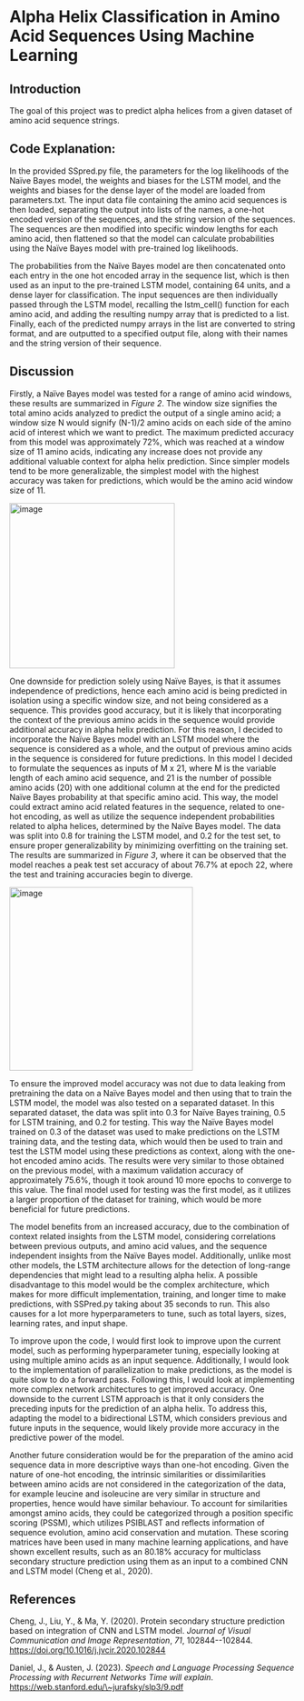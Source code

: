 # Alpha Helix Classification in Amino Acid Sequences Using Machine Learning

## Introduction

The goal of this project was to predict alpha helices from a given dataset 
of amino acid sequence strings.

## Code Explanation:

In the provided SSpred.py file, the parameters for the log likelihoods
of the Naïve Bayes model, the weights and biases for the LSTM model, and
the weights and biases for the dense layer of the model are loaded from
parameters.txt. The input data file containing the amino acid sequences
is then loaded, separating the output into lists of the names, a one-hot
encoded version of the sequences, and the string version of the
sequences. The sequences are then modified into specific window lengths
for each amino acid, then flattened so that the model can calculate
probabilities using the Naïve Bayes model with pre-trained log
likelihoods.

The probabilities from the Naïve Bayes model are then concatenated onto
each entry in the one hot encoded array in the sequence list, which is
then used as an input to the pre-trained LSTM model, containing 64
units, and a dense layer for classification. The input sequences are
then individually passed through the LSTM model, recalling the
lstm_cell() function for each amino acid, and adding the resulting numpy
array that is predicted to a list. Finally, each of the predicted numpy
arrays in the list are converted to string format, and are outputted to
a specified output file, along with their names and the string version
of their sequence.

## Discussion

Firstly, a Naïve Bayes model was tested for a range of amino acid
windows, these results are summarized in *Figure 2*. The window size
signifies the total amino acids analyzed to predict the output of a
single amino acid; a window size N would signify (N-1)/2 amino acids on
each side of the amino acid of interest which we want to predict. The
maximum predicted accuracy from this model was approximately 72%, which
was reached at a window size of 11 amino acids, indicating any increase
does not provide any additional valuable context for alpha helix
prediction. Since simpler models tend to be more generalizable, the
simplest model with the highest accuracy was taken for predictions,
which would be the amino acid window size of 11.

<img width="291" alt="image" src="https://github.com/alicoppe/Alpha-Helix-Prediction/assets/96750083/dc0141a4-551b-4fd7-8f94-719b979ed4e5">

One downside for prediction solely using Naïve Bayes, is that it assumes
independence of predictions, hence each amino acid is being predicted in
isolation using a specific window size, and not being considered as a
sequence. This provides good accuracy, but it is likely that
incorporating the context of the previous amino acids in the sequence
would provide additional accuracy in alpha helix prediction. For this
reason, I decided to incorporate the Naïve Bayes model with an LSTM
model where the sequence is considered as a whole, and the output of
previous amino acids in the sequence is considered for future
predictions. In this model I decided to formulate the sequences as
inputs of M x 21, where M is the variable length of each amino acid
sequence, and 21 is the number of possible amino acids (20) with one
additional column at the end for the predicted Naïve Bayes probability
at that specific amino acid. This way, the model could extract amino
acid related features in the sequence, related to one-hot encoding, as
well as utilize the sequence independent probabilities related to alpha
helices, determined by the Naïve Bayes model. The data was split into
0.8 for training the LSTM model, and 0.2 for the test set, to ensure
proper generalizability by minimizing overfitting on the training set.
The results are summarized in *Figure 3*, where it can be observed that
the model reaches a peak test set accuracy of about 76.7% at epoch 22,
where the test and training accuracies begin to diverge.

<img width="323" alt="image" src="https://github.com/alicoppe/Alpha-Helix-Prediction/assets/96750083/9a74a55d-c571-42d1-860d-0f3faea93ea0">

To ensure the improved model accuracy was not due to data leaking from
pretraining the data on a Naïve Bayes model and then using that to train
the LSTM model, the model was also tested on a separated dataset. In
this separated dataset, the data was split into 0.3 for Naïve Bayes
training, 0.5 for LSTM training, and 0.2 for testing. This way the Naïve
Bayes model trained on 0.3 of the dataset was used to make predictions
on the LSTM training data, and the testing data, which would then be
used to train and test the LSTM model using these predictions as
context, along with the one-hot encoded amino acids. The results were
very similar to those obtained on the previous model, with a maximum
validation accuracy of approximately 75.6%, though it took around 10
more epochs to converge to this value. The final model used for testing
was the first model, as it utilizes a larger proportion of the dataset
for training, which would be more beneficial for future predictions.

The model benefits from an increased accuracy, due to the combination of
context related insights from the LSTM model, considering correlations
between previous outputs, and amino acid values, and the sequence
independent insights from the Naïve Bayes model. Additionally, unlike
most other models, the LSTM architecture allows for the detection of
long-range dependencies that might lead to a resulting alpha helix. A
possible disadvantage to this model would be the complex architecture,
which makes for more difficult implementation, training, and longer time
to make predictions, with SSPred.py taking about 35 seconds to run. This
also causes for a lot more hyperparameters to tune, such as total
layers, sizes, learning rates, and input shape.

To improve upon the code, I would first look to improve upon the current
model, such as performing hyperparameter tuning, especially looking at
using multiple amino acids as an input sequence. Additionally, I would
look to the implementation of parallelization to make predictions, as
the model is quite slow to do a forward pass. Following this, I would
look at implementing more complex network architectures to get improved
accuracy. One downside to the current LSTM approach is that it only
considers the preceding inputs for the prediction of an alpha helix. To
address this, adapting the model to a bidirectional LSTM, which
considers previous and future inputs in the sequence, would likely
provide more accuracy in the predictive power of the model.

Another future consideration would be for the preparation of the amino
acid sequence data in more descriptive ways than one-hot encoding. Given
the nature of one-hot encoding, the intrinsic similarities or
dissimilarities between amino acids are not considered in the
categorization of the data, for example leucine and isoleucine are very
similar in structure and properties, hence would have similar behaviour.
To account for similarities amongst amino acids, they could be
categorized through a position specific scoring (PSSM), which utilizes
PSIBLAST and reflects information of sequence evolution, amino acid
conservation and mutation. These scoring matrices have been used in many
machine learning applications, and have shown excellent results, such as
an 80.18% accuracy for multiclass secondary structure prediction using
them as an input to a combined CNN and LSTM model (Cheng et al., 2020).

## References

Cheng, J., Liu, Y., & Ma, Y. (2020). Protein secondary structure
prediction based on integration of CNN and LSTM model. *Journal of
Visual Communication and Image Representation*, *71*, 102844--102844.
https://doi.org/10.1016/j.jvcir.2020.102844

‌Daniel, J., & Austen, J. (2023). *Speech and Language Processing
Sequence Processing with Recurrent Networks Time will explain*.
https://web.stanford.edu/\~jurafsky/slp3/9.pdf
